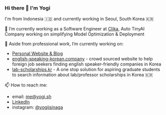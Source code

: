 ### Hi there 👋 I'm Yogi
I'm from Indonesia 🇮🇩 and currently working in Seoul, South Korea 🇰🇷


🔭 I’m currently working as a Software Engineer at [Clika](https://clika.io), Auto TinyAI Company working on simplifying Model Optimization & Deployment

🌱 Aside from professional work, I’m currently working on:
- [Personal Website & Blog](https://yogi.sh)
- [english-speaking-korean.company](https://www.english-speaking-korean.company/) - crowd sourced website to help foreign job seekers finding english speaker-friendly companies in Korea
- [lab-scholarships.kr](https://www.lab-scholarships.kr/) - A one stop solution for aspiring graduate students to search information about lab/professor scholarships in Korea 🇰🇷

📫 How to reach me:
- email: me@yogi.sh
- [LinkedIn](https://www.linkedin.com/in/yogiisinaga/)
- instagram: [@yogiisinaga](https://www.instagram.com/yogiisinaga/)
<!--
**yogisalomo/yogisalomo** is a ✨ _special_ ✨ repository because its `README.md` (this file) appears on your GitHub profile.

Here are some ideas to get you started:

- 
- 
- 👯 I’m looking to collaborate on ...
- 🤔 I’m looking for help with ...
- 💬 Ask me about ...

- 😄 Pronouns: ...
- ⚡ Fun fact: ...
-->
